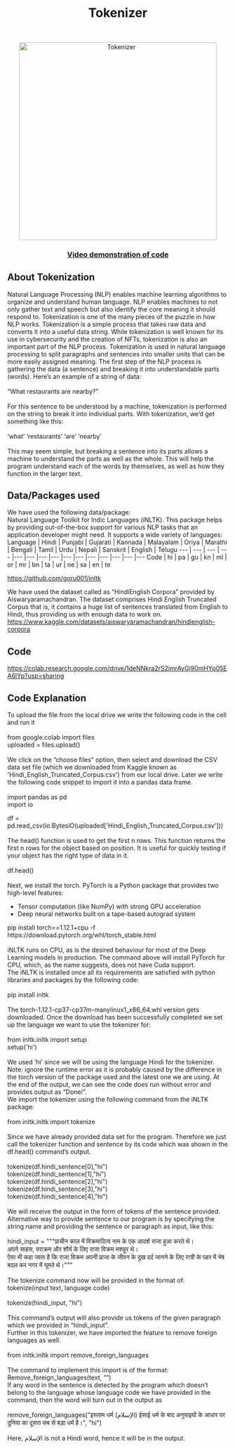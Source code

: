 <h1 align="center"> Tokenizer </h1> <br>

<p align="center">
  <a href="https://github.com/Apoorva57/HindiTokenizer">
    <img alt="Tokenizer" title="Tokenizer" src="https://user-images.githubusercontent.com/97695341/195421818-ccadf01a-d791-40d5-b11f-5afd926a338c.gif" width="450">
  </a>
</p>
<a href="https://drive.google.com/file/d/1KjsPPoEl-lHvEuN2WyoBWHTx6HgqP47Y/view?usp=sharing"><h3 align="center">Video demonstration of code</h4></a>

## About Tokenization
Natural Language Processing (NLP) enables machine learning algorithms to organize and understand human language. NLP enables machines to not only gather text and speech but also identify the core meaning it should respond to. Tokenization is one of the many pieces of the puzzle in how NLP works. Tokenization is a simple process that takes raw data and converts it into a useful data string. While tokenization is well known for its use in cybersecurity and the creation of NFTs, tokenization is also an important part of the NLP process. Tokenization is used in natural language processing to split paragraphs and sentences into smaller units that can be more easily assigned meaning. The first step of the NLP process is gathering the data (a sentence) and breaking it into understandable parts (words). Here’s an example of a string of data:
<br><br>“What restaurants are nearby?”<br><br>
For this sentence to be understood by a machine, tokenization is performed on the string to break it into individual parts. With tokenization, we’d get something like this:
<br><br>‘what’ ‘restaurants’ ‘are’ ‘nearby’ <br><br>
This may seem simple, but breaking a sentence into its parts allows a machine to understand the parts as well as the whole. This will help the program understand each of the words by themselves, as well as how they function in the larger text.
<br>
## Data/Packages used
We have used the following data/package: <br>Natural Language Toolkit for Indic Languages (iNLTK). This package helps by providing out-of-the-box support for various NLP tasks that an application developer might need.
It supports a wide variety of languages:
Language | Hindi | Punjabi | Gujarati | Kannada | Malayalam | Oriya | Marathi | Bengali | Tamil | Urdu | Nepali | Sanskrit | English | Telugu
--- | --- | --- | --- |--- |--- |--- |--- |--- |--- |--- |--- |--- |--- |--- 
Code | hi | pa | gu | kn | ml | or | mr | bn | ta | ur | ne | sa | en | te

https://github.com/goru001/inltk

We have used the dataset called as “HindiEnglish Corpora” provided by Aiswaryaramachandran.
The dataset comprises Hindi English Truncated Corpus that is, it contains a huge list of sentences translated from English to Hindi, thus providing us with enough data to work on.
https://www.kaggle.com/datasets/aiswaryaramachandran/hindienglish-corpora

## Code
https://colab.research.google.com/drive/1deNNkra2rS2imrAvGj90mHYp05EA6lYp?usp=sharing
## Code Explanation
To upload the file from the local drive we write the following code in the cell and run it <br><br>
from google.colab import files <br>
uploaded = files.upload()
<br><br>We click on the “choose files” option, then select and download the CSV data set file (which we downloaded from Kaggle known as 'Hindi_English_Truncated_Corpus.csv') from our local drive.  Later we write the following code snippet to import it into a pandas data frame.
<br><br>import pandas as pd <br>
import io
 
df = pd.read_csv(io.BytesIO(uploaded['Hindi_English_Truncated_Corpus.csv']))
<br><br>The head() function is used to get the first n rows. This function returns the first n rows for the object based on position. It is useful for quickly testing if your object has the right type of data in it.
<br><br>df.head() <br><br>
Next, we install the torch. PyTorch is a Python package that provides two high-level features:
* Tensor computation (like NumPy) with strong GPU acceleration
* Deep neural networks built on a tape-based autograd system
<p />
pip install torch==1.12.1+cpu -f https://download.pytorch.org/whl/torch_stable.html
<br><br>iNLTK runs on CPU, as is the desired behaviour for most of the Deep Learning models in production. The command above will install PyTorch for CPU, which, as the name suggests, does not have Cuda support.
<br>The iNLTK is installed once all its requirements are satisfied with python libraries and packages by the following code:
<br><br>pip install inltk<br><br>
The torch-1.12.1-cp37-cp37m-manylinux1_x86_64.whl version gets downloaded. Once the download has been successfully completed we set up the language we want to use the tokenizer for:
<br><br>from inltk.inltk import setup<br>
setup('hi') <br><br>
We used ‘hi’ since we will be using the language Hindi for the tokenizer. <br>
Note: ignore the runtime error as it is probably caused by the difference in the torch version of the package used and the latest one we are using. At the end of the output, we can see the code does run without error and provides output as “Done!”.
<br>We import the tokenizer using the following command from the iNLTK package:
<br><br>from inltk.inltk import tokenize
<br><br>Since we have already provided data set for the program. Therefore we just call the tokenizer function and sentence by its code which was shown in the df.head() command’s output.
<br><br>tokenize(df.hindi_sentence[0],"hi")<br>
tokenize(df.hindi_sentence[1],"hi")<br>
tokenize(df.hindi_sentence[2],"hi")<br>
tokenize(df.hindi_sentence[3],"hi")<br>
tokenize(df.hindi_sentence[4],"hi")<br><br>
We will receive the output in the form of tokens of the sentence provided.<br>
Alternative way to provide sentence to our program is by specifying the string name and providing the sentence or paragraph as input, like this:
<br><br>hindi_input = """प्राचीन काल में विक्रमादित्य नाम के एक आदर्श राजा हुआ करते थे।<br>
अपने साहस, पराक्रम और शौर्य के लिए  राजा विक्रम मशहूर थे। <br>
ऐसा भी कहा जाता है कि राजा विक्रम अपनी प्राजा के जीवन के दुख दर्द जानने के लिए रात्री के पहर में भेष बदल कर नगर में घूमते थे।"""
<br><br>The tokenize command now will be provided in the format of:
<br>tokenize(input text, language code)
<br><br>tokenize(hindi_input, "hi")
<br><br>This command’s output will also provide us tokens of the given paragraph which we provided in “hindi_input”.
<br>Further in this tokenizer, we have imported the feature to remove foreign languages as well.
<br><br>from inltk.inltk import remove_foreign_languages
<br><br>The command to implement this import is of the format:
<br>Remove_foreign_languages(text, “<language-code>”)
<br>If any word in the sentence is detected by the program which doesn’t belong to the language whose language code we have provided in the command, then the word will turn out in the output as <unk>
<br><br>remove_foreign_languages("इस्लाम धर्म (الإسلام) ईसाई धर्म के बाद अनुयाइयों के आधार पर दुनिया का दूसरा सब से बड़ा धर्म है।", "hi")
<br><br>Here, الإسلام is not a Hindi word, hence it will be <unk> in the output.
